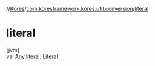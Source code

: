 //[Kores](../../index.md)/[com.koresframework.kores.util.conversion](index.md)/[literal](literal.md)

# literal

[jvm]\
val [Any](https://kotlinlang.org/api/latest/jvm/stdlib/kotlin/-any/index.html).[literal](literal.md): [Literal](../com.koresframework.kores.literal/-literal/index.md)
